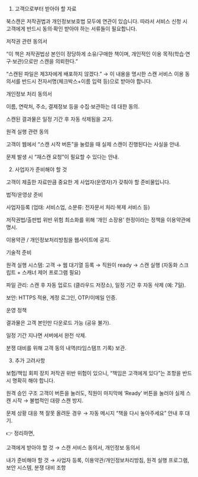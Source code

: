 1. 고객으로부터 받아야 할 자료

북스캔은 저작권법과 개인정보보호법 모두에 연관이 있습니다. 따라서 서비스 신청 시 고객에게 반드시 동의·확인 받아야 하는 서류들이 필요합니다.

저작권 관련 동의서

“이 책은 저작권법상 본인이 정당하게 소유/구매한 책이며, 개인적인 이용 목적(학습·연구·보관)으로만 스캔을 의뢰한다.”

“스캔된 파일은 제3자에게 배포하지 않겠다.”
→ 이 내용을 명시한 스캔 서비스 이용 동의서를 반드시 전자서명(체크박스+이름 입력 등)으로 받아야 합니다.

개인정보 처리 동의서

이름, 연락처, 주소, 결제정보 등을 수집·보관하는 데 대한 동의.

스캔된 결과물은 일정 기간 후 자동 삭제됨을 고지.

원격 실행 관련 동의

고객이 웹에서 “스캔 시작 버튼”을 눌렀을 때 실제 스캔이 진행된다는 사실을 안내.

문제 발생 시 “재스캔 요청”이 필요할 수 있다는 안내.

2. 사업자가 준비해야 할 것

고객이 제출한 자료만큼 중요한 게 사업자(운영자)가 갖춰야 할 준비물입니다.

법적/운영상 준비

사업자등록 (업태: 서비스업, 소분류: 전자문서 처리·복제 서비스 등)

저작권법/출판법 위반 위험 최소화를 위해 ‘개인 소장용’ 한정이라는 정책을 이용약관에 명시.

이용약관 / 개인정보처리방침을 웹사이트에 공지.

기술적 준비

원격 실행 시스템:
고객 → 웹 대기열 등록 → 직원이 ready → 스캔 실행
(자동화 스크립트 + 스캐너 제어 프로그램 필요)

파일 관리:
스캔 후 자동 업로드 (클라우드 저장소), 일정 기간 후 자동 삭제 (예: 7일).

보안:
HTTPS 적용, 계정 로그인, OTP/이메일 인증.

운영 정책

결과물은 고객 본인만 다운로드 가능 (공유 불가).

일정 기간 지나면 서버에서 완전 삭제.

분쟁 대비를 위해 고객 동의 내역(타임스탬프 기록) 보관.

3. 추가 고려사항

보험/책임 회피 장치
저작권 위반 위험이 있으니, “책임은 고객에게 있다”는 조항을 반드시 명확히 해야 합니다.

원격 승인 구조
고객이 버튼을 눌러도, 직원이 마지막에 ‘Ready’ 버튼을 눌러야 실제 스캔 시작 → 불법적인 대량 스캔 방지.

문제 상황 대응
책 잘못 올려둔 경우 → 자동 메시지 “책을 다시 놓아주세요” 안내 후 대기.

👉 정리하면,

고객에게 받아야 할 것 → 스캔 서비스 동의서, 개인정보 동의서

내가 준비해야 할 것 → 사업자 등록, 이용약관/개인정보처리방침, 원격 실행 프로그램, 보안 시스템, 분쟁 대비 조항
